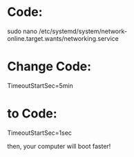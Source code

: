 # Code:
sudo nano /etc/systemd/system/network-online.target.wants/networking.service
# Change Code:
TimeoutStartSec=5min
# to Code:
TimeoutStartSec=1sec

then, your computer will boot faster!
